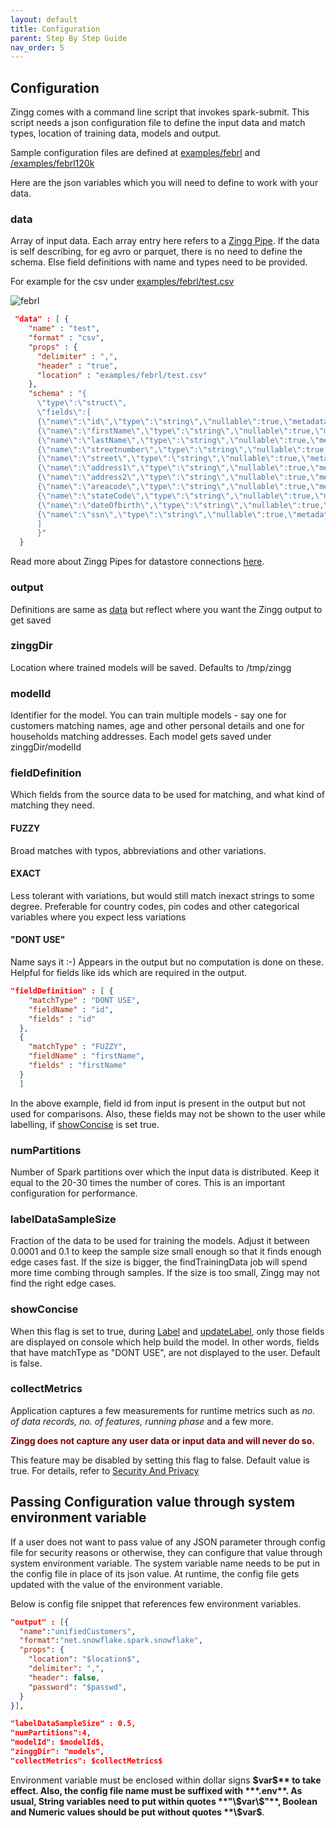 ```yaml
---
layout: default
title: Configuration
parent: Step By Step Guide
nav_order: 5
---
```

## Configuration

 Zingg comes with a command line script that invokes spark-submit. This script needs a json configuration file to define the input data and match types, location of training data, models and output. 

Sample configuration files are defined at [examples/febrl](https://github.com/zinggAI/zingg/tree/main/examples/febrl) and [/examples/febrl120k](https://github.com/zinggAI/zingg/tree/main/examples/febrl120k)

Here are the json variables which you will need to define to work with your data.

### data

Array of input data. Each array entry here refers to a [Zingg Pipe](../dataSourcesAndSinks/pipes.md). If the data is self describing, for eg avro or parquet, there is no need to define the schema. Else field definitions with name and types need to be provided.

For example for the csv under [examples/febrl/test.csv](/examples/febrl/test.csv)

![febrl](/assets/febrl.gif)

```json
 "data" : [ {
    "name" : "test",
    "format" : "csv",
    "props" : {
      "delimiter" : ",",
      "header" : "true",
      "location" : "examples/febrl/test.csv"
    },
    "schema" : "{
      \"type\":\"struct\",
      \"fields\":[
      {\"name\":\"id\",\"type\":\"string\",\"nullable\":true,\"metadata\":{}},
      {\"name\":\"firstName\",\"type\":\"string\",\"nullable\":true,\"metadata\":{}},
      {\"name\":\"lastName\",\"type\":\"string\",\"nullable\":true,\"metadata\":{}},
      {\"name\":\"streetnumber\",\"type\":\"string\",\"nullable\":true,\"metadata\":{}},
      {\"name\":\"street\",\"type\":\"string\",\"nullable\":true,\"metadata\":{}},
      {\"name\":\"address1\",\"type\":\"string\",\"nullable\":true,\"metadata\":{}},
      {\"name\":\"address2\",\"type\":\"string\",\"nullable\":true,\"metadata\":{}},
      {\"name\":\"areacode\",\"type\":\"string\",\"nullable\":true,\"metadata\":{}},
      {\"name\":\"stateCode\",\"type\":\"string\",\"nullable\":true,\"metadata\":{}},
      {\"name\":\"dateOfbirth\",\"type\":\"string\",\"nullable\":true,\"metadata\":{}},
      {\"name\":\"ssn\",\"type\":\"string\",\"nullable\":true,\"metadata\":{}}
      ]
      }"
  }
```

Read more about Zingg Pipes for datastore connections [here](../dataSourcesAndSinks/pipes.md). 

### output
Definitions are same as [data](#data) but reflect where you want the Zingg output to get saved

### zinggDir

Location where trained models will be saved. Defaults to /tmp/zingg

### modelId 

Identifier for the model. You can train multiple models - say one for customers matching names, age and other personal details and one for households matching addresses. Each model gets saved under zinggDir/modelId

### fieldDefinition

Which fields from the source data to be used for matching, and what kind of matching they need. 

#### FUZZY 
Broad matches with typos, abbreviations and other variations. 

#### EXACT 
Less tolerant with variations, but would still match inexact strings to some degree. Preferable for country codes, pin codes and other categorical variables where you expect less variations

#### "DONT USE"
Name says it :-) Appears in the output but no computation is done on these. Helpful for fields like ids which are required in the output.


````json
"fieldDefinition" : [ {
    "matchType" : "DONT USE",
    "fieldName" : "id",
    "fields" : "id"
  },
  { 
    "matchType" : "FUZZY",
    "fieldName" : "firstName",
    "fields" : "firstName"
  }
  ]
````

In the above example, field id from input is present in the output but not used for comparisons. Also, these fields may not be shown to the user while labelling, if [showConcise](#showconcise) is set true.

### numPartitions
Number of Spark partitions over which the input data is distributed. Keep it equal to the 20-30 times the number of cores. This is an important configuration for performance.

### labelDataSampleSize
Fraction of the data to be used for training the models. Adjust it between 0.0001 and 0.1 to keep the sample size small enough so that it finds enough edge cases fast. If the size is bigger, the findTrainingData job will spend more time combing through samples. If the size is too small, Zingg may not find the right edge cases. 

### showConcise
When this flag is set to true, during [Label](./training/label.md) and [updateLabel](../updatingLabels.md), only those fields are displayed on console which help build the model. In other words, fields that have matchType as "DONT USE", are not displayed to the user. Default is false. 

### collectMetrics
Application captures a few measurements for runtime metrics such as *no. of data records, no. of features, running phase* and a few more. 

<span style="color:maroon">**Zingg does not capture any user data or input data and will never do so.**</span>

This feature may be disabled by setting this flag to false. Default value is true. For details, refer to [Security And Privacy](../security.md)

## Passing Configuration value through system environment variable
If a user does not want to pass value of any JSON parameter through config file for security reasons or otherwise, they can configure that value through system environment variable. The system variable name needs to be put in the config file in place of its json value. At runtime, the config file gets updated with the value of the environment variable.

Below is config file snippet that references few environment variables. 
````json
"output" : [{
  "name":"unifiedCustomers", 
  "format":"net.snowflake.spark.snowflake",
  "props": {
    "location": "$location$",
    "delimiter": ",",
    "header": false,				
    "password": "$passwd",					
  }
}],

"labelDataSampleSize" : 0.5,
"numPartitions":4,
"modelId": $modelId$,
"zinggDir": "models",
"collectMetrics": $collectMetrics$
````
Environment variable must be enclosed within dollar signs **\$var$** to take effect. Also, the config file name must be suffixed with ***.env**. As usual, String variables need to put within quotes **"\$var\$"**, Boolean and Numeric values should be put without quotes **\$var$**.

